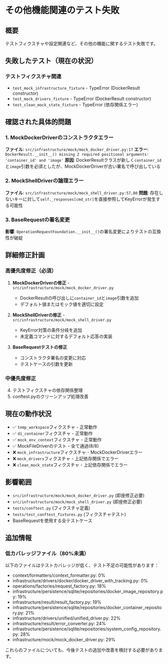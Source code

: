 # その他機能関連のテスト失敗

## 概要
テストフィクスチャや設定関連など、その他の機能に関するテスト失敗です。

## 失敗したテスト（現在の状況）

### テストフィクスチャ関連
- `test_mock_infrastructure_fixture` - TypeError (DockerResult constructor)
- `test_mock_drivers_fixture` - TypeError (DockerResult constructor)  
- `test_clean_mock_state_fixture` - TypeError (依存関係エラー)

## 確認された具体的問題

### 1. MockDockerDriverのコンストラクタエラー
**ファイル**: `src/infrastructure/mock/mock_docker_driver.py:17`
**エラー**: `DockerResult.__init__() missing 2 required positional arguments: 'container_id' and 'image'`
**原因**: DockerResultクラスが新しく`container_id`と`image`引数を必須としたが、MockDockerDriverが古い署名で呼び出している

### 2. MockShellDriverの論理エラー  
**ファイル**: `src/infrastructure/mock/mock_shell_driver.py:57,80`
**問題**: 存在しないキーに対して`self._responses[cmd_str]`を直接参照してKeyErrorが発生する可能性

### 3. BaseRequestの署名変更
**影響**: `OperationRequestFoundation.__init__()`の署名変更によりテストの互換性が破綻

## 詳細修正計画

### 高優先度修正（必須）
1. **MockDockerDriverの修正** - `src/infrastructure/mock/mock_docker_driver.py`
   - DockerResultの呼び出しに`container_id`と`image`引数を追加
   - デフォルト値またはモック値を適切に設定

2. **MockShellDriverの修正** - `src/infrastructure/mock/mock_shell_driver.py`  
   - KeyError対策の条件分岐を追加
   - 未定義コマンドに対するデフォルト応答の実装

3. **BaseRequestテストの修正**
   - コンストラクタ署名の変更に対応
   - テストケースの引数を更新

### 中優先度修正
4. テストフィクスチャの依存関係整理
5. conftest.pyのクリーンアップ処理改善

## 現在の動作状況
- ✅ `temp_workspace`フィクスチャ - 正常動作
- ✅ `di_container`フィクスチャ - 正常動作  
- ✅ `mock_env_context`フィクスチャ - 正常動作
- ✅ MockFileDriverのテスト - 全て通過(8/8)
- ❌ `mock_infrastructure`フィクスチャ - MockDockerDriverエラー
- ❌ `mock_drivers`フィクスチャ - 上記依存関係でエラー
- ❌ `clean_mock_state`フィクスチャ - 上記依存関係でエラー

## 影響範囲
- `src/infrastructure/mock/mock_docker_driver.py` (即座修正必要)
- `src/infrastructure/mock/mock_shell_driver.py` (即座修正必要)
- `tests/conftest.py` (フィクスチャ定義)
- `tests/test_conftest_fixtures.py` (フィクスチャテスト)
- BaseRequestを使用する全テストケース

## 追加情報
### 低カバレッジファイル（80%未満）
以下のファイルはテストカバレッジが低く、テスト不足の可能性があります：

- context/formatters/context_formatter.py: 0%
- infrastructure/drivers/docker/docker_driver_with_tracking.py: 0%
- operations/factories/request_factory.py: 18%
- infrastructure/persistence/sqlite/repositories/docker_image_repository.py: 19%
- infrastructure/result/result_factory.py: 19%
- infrastructure/persistence/sqlite/repositories/docker_container_repository.py: 21%
- infrastructure/drivers/unified/unified_driver.py: 22%
- infrastructure/result/error_converter.py: 24%
- infrastructure/persistence/sqlite/repositories/system_config_repository.py: 28%
- infrastructure/mock/mock_docker_driver.py: 29%

これらのファイルについても、今後テストの追加や改善を検討する必要があります。